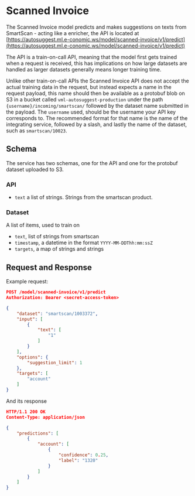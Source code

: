 Scanned Invoice
===============

The Scanned Invoice model predicts and makes suggestions on texts from SmartScan - acting like a enricher, the API is located at [https://autosuggest.ml.e-conomic.ws/model/scanned-invoice/v1/predict](https://autosuggest.ml.e-conomic.ws/model/scanned-invoice/v1/predict)

The API is a train-on-call API, meaning that the model first gets trained when a request is received, this has implications on how large datasets are handled as larger datasets generally means longer training time.

Unlike other train-on-call APIs the Scanned Invoice API does not accept the actual training data in the request, but instead expects a name in the request payload, this name should then be available as a protobuf blob on S3 in a bucket called `vml-autosuggest-production` under the path `{username}/incoming/smartscan/` followed by the dataset name submitted in the payload. The `username` used, should be the username your API key corresponds to.
The recommended format for that name is the name of the integrating service, followed by a slash, and lastly the name of the dataset, such as `smartscan/10023`.

Schema
------

The service has two schemas, one for the API and one for the protobuf dataset uploaded to S3.

### API

- `text` a list of strings. Strings from the smartscan product.

### Dataset

A list of items, used to train on

- `text`, list of strings from smartscan
- `timestamp`, a datetime in the format `YYYY-MM-DDThh:mm:ssZ`
- `targets`, a map of strings and strings

Request and Response
--------------------

Example request:

```json
POST /model/scanned-invoice/v1/predict
Authorization: Bearer <secret-access-token>

{
    "dataset": "smartscan/1003372",
    "input": [
        {
            "text": [
                "1"
            ]
        }
    ],
    "options": {
        "suggestion_limit": 1
    },
    "targets": [
        "account"
    ]
}
```

And its response

```json
HTTP/1.1 200 OK
Content-Type: application/json

{
    "predictions": [
        {
            "account": [
                {
                    "confidence": 0.25,
                    "label": "1320"
                }
            ]
        }
    ]
}
```
